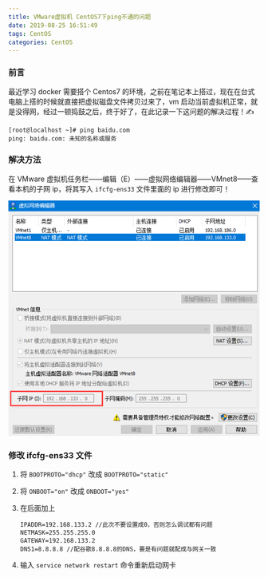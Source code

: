 ```yaml
---
title: VMware虚拟机 CentOS7下ping不通的问题
date: 2019-08-25 16:51:49
tags: CentOS
categories: CentOS
---
```


### 前言

最近学习 docker 需要搭个 Centos7 的环境，之前在笔记本上搭过，现在在台式电脑上搭的时候就直接把虚拟磁盘文件拷贝过来了，vm 启动当前虚拟机正常，就是没得网，经过一顿捣鼓之后，终于好了，在此记录一下这问题的解决过程！✍

```shell
[root@localhost ~]# ping baidu.com
ping: baidu.com: 未知的名称或服务
```

### 解决方法

在 VMware 虚拟机任务栏——编辑（E）——虚拟网络编辑器——VMnet8——查看本机的子网 ip，将其写入 `ifcfg-ens33` 文件里面的 ip 进行修改即可！<!--more-->

![](../images/VMware虚拟机-CentOS7下ping不通的问题/1.jpg)

### 修改 ifcfg-ens33 文件

1. 将 `BOOTPROTO="dhcp"` 改成 `BOOTPROTO="static"`

2. 将 `ONBOOT="on"` 改成 `ONBOOT="yes"`

3. 在后面加上

   ```properties
   IPADDR=192.168.133.2 //此次不要设置成0，否则怎么调试都有问题
   NETMASK=255.255.255.0
   GATEWAY=192.168.133.2
   DNS1=8.8.8.8 //配谷歌8.8.8.8的DNS，要是有问题就配成与网关一致
   ```
   
4. 输入 `service network restart` 命令重新启动网卡